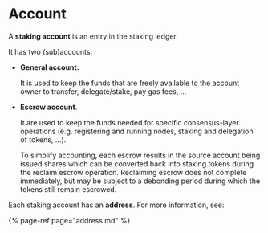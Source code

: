 # Account

A **staking account** is an entry in the staking ledger.

It has two \(sub\)accounts:

* **General account.**

  It is used to keep the funds that are freely available to the account owner to transfer, delegate/stake, pay gas fees, ...

* **Escrow account**.

  It are used to keep the funds needed for specific consensus-layer operations \(e.g. registering and running nodes, staking and delegation of tokens, ...\).



  To simplify accounting, each escrow results in the source account being issued shares which can be converted back into staking tokens during the reclaim escrow operation. Reclaiming escrow does not complete immediately, but may be subject to a debonding period during which the tokens still remain escrowed.

Each staking account has an **address**. For more information, see:

{% page-ref page="address.md" %}



